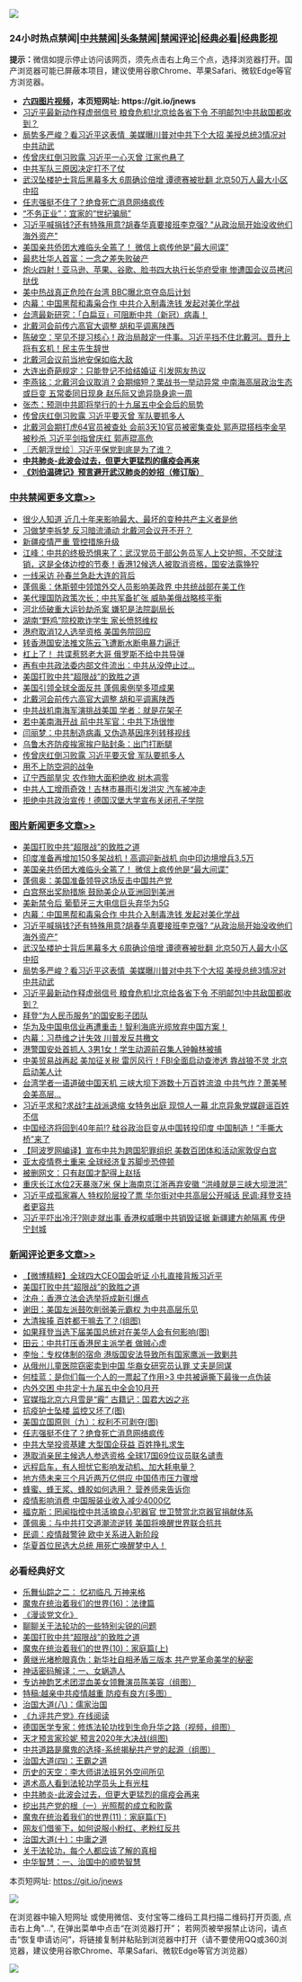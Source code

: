 ![](https://raw.githubusercontent.com/fqnews/bnews/master/64photo/fqnews-qr.jpg)

<div id="tt">
<h3>24小时热点禁闻|<a href="#%E4%B8%AD%E5%85%B1%E7%A6%81%E9%97%BB%E6%9B%B4%E5%A4%9A%E6%96%87%E7%AB%A0">中共禁闻</a>|<a href="#%E5%9B%BE%E7%89%87%E6%96%B0%E9%97%BB%E6%9B%B4%E5%A4%9A%E6%96%87%E7%AB%A0">头条禁闻</a>|<a href="#%E6%96%B0%E9%97%BB%E8%AF%84%E8%AE%BA%E6%9B%B4%E5%A4%9A%E6%96%87%E7%AB%A0">禁闻评论|<a href="#%E5%BF%85%E7%9C%8B%E7%BB%8F%E5%85%B8%E5%A5%BD%E6%96%87">经典必看|<a href="https://gitlab.com/zh99/dong/-/blob/master/README.md#%E7%9C%9F%E7%9B%B8%E8%A7%86%E9%A2%91">经典影视</a></h3>
<div><b>提示：</b>微信如提示停止访问该网页，须先点击右上角三个点，选择浏览器打开。国产浏览器可能已屏蔽本项目，建议使用谷歌Chrome、苹果Safari、微软Edge等官方浏览器。</div>
<ul>
<li><b><a href="http://d1.bdrive.tk/64.mp4" target="_blank">六四图片视频</a>，本页短网址: https://git.io/jnews</b></li>
<li><a href="/topimagenews/20200730/1372152.md">习近平最新动作释虚弱信号 粮食危机!北京给各省下令 不明邮包!中共敌国都收到？</a></li>
<li><a href="/topimagenews/20200730/1372156.md">局势多严峻？看习近平这表情  美媒曝川普对中共下个大招 美授总统3情况对中共动武</a></li>
<li><a href="/comments/20200730/1372217.md">传曾庆红倒习败露 习近平一心灭曾 江家也悬了</a></li>
<li><a href="/cbnews/20200730/1372107.md">中共军队三原因决定打不了仗</a></li>
<li><a href="/topimagenews/20200730/1372227.md">武汉坠楼护士背后黑幕多大 6周确诊倍增 谭德赛被批翻 北京50万人最大小区中招</a></li>
<li><a href="/comments/20200731/1372430.md">任志强挺不住了？绝食死亡消息网络疯传</a></li>
<li><a href="/cnnews/20200730/1372094.md">“不务正业”：宜家的“世纪骗局”</a></li>
<li><a href="/topimagenews/20200730/1372270.md">习近平喊捐钱?还有特殊用意?胡春华真要接班李克强? "从政治局开始没收他们海外资产"</a></li>
<li><a href="/topimagenews/20200731/1372454.md">美国亲共侨团大难临头全蔫了！ 微信上疯传他是“最大间谍”</a></li>
<li><a href="/cnnews/20200731/1372406.md">最悲壮华人首富：一念之差失败破产</a></li>
<li><a href="/cnnews/20200730/1371815.md">炮火四射！亚马逊、苹果、谷歌、脸书四大执行长华府受审 惨遭国会议员拷问挞伐</a></li>
<li><a href="/cbnews/20200730/1372125.md">美中热战真正危险在台湾 BBC曝北京夺岛后计划</a></li>
<li><a href="/topimagenews/20200731/1372321.md">内幕：中国黑帮和毒枭合作 中共介入制毒洗钱 发起对美化学战</a></li>
<li><a href="/comments/20200730/1371715.md">台湾最新研究：「白扁豆」可阻断中共（新冠）病毒！</a></li>
<li><a href="/cbnews/20200731/1372510.md">北戴河会前传六高官大调整 胡和平调离陕西</a></li>
<li><a href="/bannedvideo/20200731/1372392.md">陈破空：罕见不提习核心！政治局敲定一件事。习近平挡不住北戴河。晋升上将有玄机！民主先生辞世</a></li>
<li><a href="/cnnews/20200731/1372352.md">北戴河会议前当地安保如临大敌</a></li>
<li><a href="/cnnews/20200730/1372027.md">大连出奇葩规定：只能登记不给结婚证 引发网友热议</a></li>
<li><a href="/comments/20200730/1371986.md">李燕铭：北戴河会议取消？会期缩短？栗战书一举动异常 中南海高层政治生态或巨变 五常委同日现身 赵乐际又诡异隐身逾一周</a></li>
<li><a href="/baitai/20200731/1372402.md">张杰：预测中共即将举行的十九届五中全会后的局势</a></li>
<li><a href="/cbnews/20200731/1372455.md">传曾庆红倒习败露 习近平要灭曾 军队要抓多人</a></li>
<li><a href="/comments/20200730/1371722.md">北戴河会期打虎64官员被查处 会前3天10官员被密集查处 郭声琨搭档李金早被秒杀 习近平剑指曾庆红 郭声琨高危</a></li>
<li><a href="/ssgc/20200731/1372359.md">〖兲朝浮世绘〗习近平保党到底是为了谁？</a></li>
<li><b><a href="/comments/20200211/1275071.md" target="_blank">中共肺炎-此波会过去，但更大更猛烈的瘟疫会再来</a></b></li>
<li><b><a href="/comments/20200207/1272816.md" target="_blank">《刘伯温碑记》预言避开武汉肺炎的妙招（修订版）</a></b></li>
</ul>
</div>

<div class="catlist">
<h3><a href="/cbnews/" target="_blank">中共禁闻</a><span><a href="/cbnews/" target="_blank" rel="nofollow">更多文章>></a></span></h3>
<ul>
<li><a href="/cbnews/20200731/1372582.md" target="_blank">很少人知道 近几十年来影响最大、最坏的变种共产主义者是他</a></li>
<li><a href="/cbnews/20200731/1372571.md" target="_blank">习做梦李拆梦 反习暗流涌动 北戴河会议开不开？</a></li>
<li><a href="/cbnews/20200731/1372570.md" target="_blank">新疆疫情严重 管控措施升级</a></li>
<li><a href="/cbnews/20200731/1372569.md" target="_blank">江峰：中共的终极恐惧来了：武汉党员干部公务员军人上交护照，不交就注销，这是全体边控的节奏！香港12候选人被取消资格，国安法露狰狞</a></li>
<li><a href="/cbnews/20200731/1372566.md" target="_blank">一线采访 孙春兰急赴大连的背后</a></li>
<li><a href="/cbnews/20200731/1372565.md" target="_blank">蓬佩奥：休斯顿中领馆外交人员影响美政界 中共统战部在美工作</a></li>
<li><a href="/cbnews/20200731/1372564.md" target="_blank">美代理国防政策次长：中共军备扩张 威胁美俄战略核平衡</a></li>
<li><a href="/cbnews/20200731/1372563.md" target="_blank">河北侦破重大运钞劫杀案 嫌犯是法院副局长</a></li>
<li><a href="/cbnews/20200731/1372552.md" target="_blank">湖南“野鸡”院校欺诈学生 家长愤怒维权</a></li>
<li><a href="/cbnews/20200731/1372534.md" target="_blank">港府取消12人选举资格 美国务院回应</a></li>
<li><a href="/cbnews/20200731/1372530.md" target="_blank">转香港国安法推文陈云飞遭断水断电暴力逼迁</a></li>
<li><a href="/cbnews/20200731/1372528.md" target="_blank">杠上了！ 共谍惹怒老大哥 俄罗斯不给中共导弹</a></li>
<li><a href="/cbnews/20200731/1372527.md" target="_blank">再有中共政法委内部文件流出：中共从没停止过…</a></li>
<li><a href="/comments/20200731/1372471.md" target="_blank">美国打败中共“超限战”的致胜之道</a></li>
<li><a href="/cbnews/20200731/1372516.md" target="_blank">美国引领全球全面反共 蓬佩奥例举多项成果</a></li>
<li><a href="/cbnews/20200731/1372510.md" target="_blank">北戴河会前传六高官大调整 胡和平调离陕西</a></li>
<li><a href="/cbnews/20200731/1372496.md" target="_blank">中共战机南海军演挑战美国 学者：就是花架子</a></li>
<li><a href="/cbnews/20200731/1372495.md" target="_blank">若中美南海开战 前中共军官：中共下场很惨</a></li>
<li><a href="/cbnews/20200731/1372485.md" target="_blank">闫丽梦：中共制造病毒 又伪造基因序列转移视线</a></li>
<li><a href="/cbnews/20200731/1372484.md" target="_blank">乌鲁木齐防疫挨家挨户贴封条：出门打断腿</a></li>
<li><a href="/cbnews/20200731/1372455.md" target="_blank">传曾庆红倒习败露 习近平要灭曾 军队要抓多人</a></li>
<li><a href="/cbnews/20200731/1372366.md" target="_blank">用不上防空洞的战争</a></li>
<li><a href="/cbnews/20200731/1372361.md" target="_blank">辽宁西部旱灾 农作物大面积绝收 树木凋零</a></li>
<li><a href="/cbnews/20200731/1372350.md" target="_blank">中共人工增雨奇效！吉林市暴雨引发洪灾 汽车被冲走</a></li>
<li><a href="/cbnews/20200730/1372140.md" target="_blank">拒绝中共政治宣传！德国汉堡大学宣布关闭孔子学院</a></li>

</ul>
</div>
<div class="catlist">
<h3><a href="/topimagenews/" target="_blank">图片新闻</a><span><a href="/topimagenews/" target="_blank" rel="nofollow">更多文章>></a></span></h3>
<ul>
<li><a href="/comments/20200731/1372471.md" target="_blank">美国打败中共“超限战”的致胜之道</a></li>
<li><a href="/topimagenews/20200731/1372515.md" target="_blank">印度准备再增加150多架战机！高调迎新战机 向中印边境增兵3.5万</a></li>
<li><a href="/topimagenews/20200731/1372454.md" target="_blank">美国亲共侨团大难临头全蔫了！ 微信上疯传他是“最大间谍”</a></li>
<li><a href="/topimagenews/20200731/1372446.md" target="_blank">蓬佩奥：美国准备领导这场反击中国共产党</a></li>
<li><a href="/topimagenews/20200731/1372338.md" target="_blank">白宫祭出奖励措施 鼓励美企从亚洲回到美洲</a></li>
<li><a href="/topimagenews/20200731/1372337.md" target="_blank">美新禁令后 葡萄牙三大电信巨头弃华为5G</a></li>
<li><a href="/topimagenews/20200731/1372321.md" target="_blank">内幕：中国黑帮和毒枭合作 中共介入制毒洗钱 发起对美化学战</a></li>
<li><a href="/topimagenews/20200730/1372270.md" target="_blank">习近平喊捐钱?还有特殊用意?胡春华真要接班李克强? &#8220;从政治局开始没收他们海外资产&#8221;</a></li>
<li><a href="/topimagenews/20200730/1372227.md" target="_blank">武汉坠楼护士背后黑幕多大 6周确诊倍增 谭德赛被批翻 北京50万人最大小区中招</a></li>
<li><a href="/topimagenews/20200730/1372156.md" target="_blank">局势多严峻？看习近平这表情  美媒曝川普对中共下个大招 美授总统3情况对中共动武</a></li>
<li><a href="/topimagenews/20200730/1372152.md" target="_blank">习近平最新动作释虚弱信号 粮食危机!北京给各省下令 不明邮包!中共敌国都收到？</a></li>
<li><a href="/topimagenews/20200730/1371678.md" target="_blank">拜登“为人民币服务”的国安影子团队</a></li>
<li><a href="/topimagenews/20200730/1371159.md" target="_blank">华为及中国电信业再遭重击！智利海底光缆放弃中国方案！</a></li>
<li><a href="/topimagenews/20200730/1370225.md" target="_blank">内幕：习恭维之计失效 川普发反共檄文</a></li>
<li><a href="/topimagenews/20200730/1370126.md" target="_blank">港警国安处首抓人 3男1女！学生动源前召集人钟翰林被捕</a></li>
<li><a href="/topimagenews/20200729/1370121.md" target="_blank">中美贸易战再起 美加征关税 雷厉风行！FBI全面启动查渗透 靠战狼不灵 北京启动美人计</a></li>
<li><a href="/topimagenews/20200729/1370051.md" target="_blank">台湾学者一语道破中国天机 三峡大坝下游数十万百姓流浪 中共气炸？萧美琴会美高层…</a></li>
<li><a href="/topimagenews/20200729/1370033.md" target="_blank">习近平求和?求战?主战派退缩 女特务出庭 现惊人一幕 北京异象党媒辟谣百姓不信</a></li>
<li><a href="/topimagenews/20200729/1369885.md" target="_blank">中国经济将回到40年前!? 硅谷政治巨变从中国转投印度 中国制造！“手撕大桥”来了</a></li>
<li><a href="/topimagenews/20200729/1368682.md" target="_blank">【阿波罗网编译】宣布中共为跨国犯罪组织 美数百团体和活动家敦促白宫</a></li>
<li><a href="/topimagenews/20200729/1368377.md" target="_blank">亚太疫情卷土重来 全球经济复苏脚步恐停顿</a></li>
<li><a href="/topimagenews/20200728/1368020.md" target="_blank">被删网文：只有赵国才配得上赵括</a></li>
<li><a href="/topimagenews/20200728/1368013.md" target="_blank">重庆长江水位2天暴涨7米 保上海南京江浙再弃安徽 &#8220;洪峰就是三峡大坝泄洪&#8221;</a></li>
<li><a href="/topimagenews/20200728/1367995.md" target="_blank">习近平成孤家寡人 特权阶层投了票 华尔街对中共高层公开喊话 民调:拜登支持者更容共</a></li>
<li><a href="/topimagenews/20200728/1367959.md" target="_blank">习近平吓出冷汗?刚走就出事 香港权威曝中共销毁证据 新疆建方舱隔离 传伊宁封城</a></li>

</ul>
</div>
<div class="catlist">
<h3><a href="/comments/" target="_blank">新闻评论</a><span><a href="/comments/" target="_blank" rel="nofollow">更多文章>></a></span></h3>
<ul>
<li><a href="/comments/20200731/1372531.md" target="_blank">【微博精粹】全球四大CEO国会听证 小扎直接背叛习近平</a></li>
<li><a href="/comments/20200731/1372471.md" target="_blank">美国打败中共“超限战”的致胜之道</a></li>
<li><a href="/comments/20200731/1372524.md" target="_blank">沈舟：香港立法会选举将成新引爆点</a></li>
<li><a href="/comments/20200731/1372488.md" target="_blank">谢田：美国左派鼓吹削弱美元霸权 为中共高层乐见</a></li>
<li><a href="/comments/20200731/1372483.md" target="_blank">大清挨揍 百姓都干嘛去了？(组图)</a></li>
<li><a href="/comments/20200731/1372482.md" target="_blank">如果拜登当选下届美国总统对在美华人会有何影响(图)</a></li>
<li><a href="/comments/20200731/1372478.md" target="_blank">田云：中共打压香港民主派学者 做贼心虚</a></li>
<li><a href="/comments/20200731/1372466.md" target="_blank">李怡：专权体制的宿命 港版国安法导致所有国家鹰派一致剿共</a></li>
<li><a href="/comments/20200731/1372452.md" target="_blank">从俄州儿童医院窃密卖到中国 华裔女研究员认罪 丈夫是同谋</a></li>
<li><a href="/comments/20200731/1372448.md" target="_blank">何桂蓝：是你们每一个人的一票起了作用>3 中共被逼撕下最後一点伪装</a></li>
<li><a href="/comments/20200731/1372445.md" target="_blank">内外交困 中共定十九届五中全会10月开</a></li>
<li><a href="/comments/20200731/1372437.md" target="_blank">官媒指北京六月雪是“霰” 古籍记：国君大凶之兆</a></li>
<li><a href="/comments/20200731/1372436.md" target="_blank">抗疫护士坠楼 监控又坏了(图)</a></li>
<li><a href="/comments/20200731/1372434.md" target="_blank">美国立国原则（九）：权利不可剥夺(图)</a></li>
<li><a href="/comments/20200731/1372430.md" target="_blank">任志强挺不住了？绝食死亡消息网络疯传</a></li>
<li><a href="/comments/20200731/1372429.md" target="_blank">中共大举投资基建 大型国企获益 百姓挣扎求生</a></li>
<li><a href="/comments/20200731/1372428.md" target="_blank">港取消亲民主候选人参选资格  全球17国69位议员联名谴责</a></li>
<li><a href="/comments/20200731/1372427.md" target="_blank">远程启车，有人担忧它影响发动机、加大耗电量？</a></li>
<li><a href="/comments/20200731/1372420.md" target="_blank">地方债未来三个月近两万亿供应 中国债市压力骤增</a></li>
<li><a href="/comments/20200731/1372417.md" target="_blank">蜂蜜、蜂王浆、蜂胶如何选用？ 营养师来告诉你</a></li>
<li><a href="/comments/20200731/1372416.md" target="_blank">疫情影响消费 中国服装业收入减少4000亿</a></li>
<li><a href="/comments/20200731/1372414.md" target="_blank">福克斯：罔闻指控中共活摘良心犯器官 世卫赞赏北京器官捐献体系</a></li>
<li><a href="/comments/20200731/1372413.md" target="_blank">蓬佩奥：与中共打交道潮流逆转 美国将唤醒世界联合抗共</a></li>
<li><a href="/comments/20200731/1372411.md" target="_blank">民调：疫情敲警钟  欧中关系进入新阶段</a></li>
<li><a href="/comments/20200731/1372401.md" target="_blank">华夏首位民选大总统 用死亡唤醒梦中人！</a></li>

</ul>
</div>

<div class="catlist">
<h3>必看经典好文</h3>
<ul>
<li><a href="/tculture/20170711/790081.md" target="_blank">乐舞仙踪之二： 忆初临凡 万神来格</a></li>
<li><a href="/topimagenews/20180615/958090.md" target="_blank">魔鬼在统治着我们的世界(16)：法律篇</a></li>
<li><a href="/comments/20200521/783167.md" target="_blank">《漫谈党文化》</a></li>
<li><a href="/comments/20190417/1114875.md" target="_blank">聊聊关于法轮功的一些特别尖锐的问题</a></li>
<li><a href="/comments/20200731/1372471.md" target="_blank">美国打败中共“超限战”的致胜之道</a></li>
<li><a href="/topimagenews/20180529/950153.md" target="_blank">魔鬼在统治着我们的世界(10)：家庭篇(上)</a></li>
<li><a href="/lifebaike/20180921/1001174.md" target="_blank">黄继光堵枪眼真伪：新华社自相矛盾三版本 共产党革命美学的秘密</a></li>
<li><a href="/comments/20200609/1342224.md" target="_blank">神话密码解译：一、女娲造人</a></li>
<li><a href="/topimagenews/20180404/923380.md" target="_blank">专访神韵艺术团混血美女领舞演员陈美容（组图）</a></li>
<li><a href="/ccpdope/20200425/1319297.md" target="_blank">特稿:越亲中共疫情越重 防疫有良方(多图）</a></li>
<li><a href="/cbnews/20190424/914482.md" target="_blank">治国大道(八)：儒家治国</a></li>
<li><a href="/bookonline/20131116/201057.md" target="_blank">《九评共产党》在线阅读</a></li>
<li><a href="/comments/20200607/783186.md" target="_blank">德国医学专家：修炼法轮功找到生命升华之路（视频，组图）</a></li>
<li><a href="/topimagenews/20200513/1327828.md" target="_blank">天才预言家珍妮 预言2020年大决战(组图)</a></li>
<li><a href="/comments/20181209/1044543.md" target="_blank">中共道路是魔鬼的选择-系统揭秘共产党的起源（组图）</a></li>
<li><a href="/cbnews/20180310/912637.md" target="_blank">治国大道(四)：王霸之道</a></li>
<li><a href="/tculture/20121025/73064.md" target="_blank">历史的天空：李大师讲法班另外空间所见</a></li>
<li><a href="/comments/20200227/1284657.md" target="_blank">道术高人看到法轮功学员头上有光柱</a></li>
<li><a href="/comments/20200211/1275071.md" target="_blank">中共肺炎-此波会过去，但更大更猛烈的瘟疫会再来</a></li>
<li><a href="/comments/20200629/1352460.md" target="_blank">挖出共产党的根（一）光照帮的成立和败露</a></li>
<li><a href="/topimagenews/20180530/950691.md" target="_blank">魔鬼在统治着我们的世界(11)：家庭篇(下)</a></li>
<li><a href="/comments/20200712/1359630.md" target="_blank">网友们借鉴下，如何说服小粉红、老粉红反共</a></li>
<li><a href="/cbnews/20180316/915423.md" target="_blank">治国大道(十)：中庸之道</a></li>
<li><a href="/topimagenews/20161125/619230.md" target="_blank">关于法轮功，每个人都应该了解的真相</a></li>
<li><a href="/comments/20200605/1340202.md" target="_blank">中华智慧：一、治国中的顺势智慧</a></li>

</ul>
</div>

本页短网址: https://git.io/jnews

![](https://raw.githubusercontent.com/fqnews/bnews/master/64photo/fqnews-qr.jpg)

在浏览器中输入短网址 或使用微信、支付宝等二维码工具扫描二维码打开页面, 点击右上角"...", 在弹出菜单中点击“在浏览器打开”； 若网页被举报禁止访问，请点击“恢复申请访问”，将链接复制并粘贴到浏览器中打开（请不要使用QQ或360浏览器，建议使用谷歌Chrome、苹果Safari、微软Edge等官方浏览器）

![](https://raw.githubusercontent.com/fqnews/bnews/master/64photo/wx.jpg)